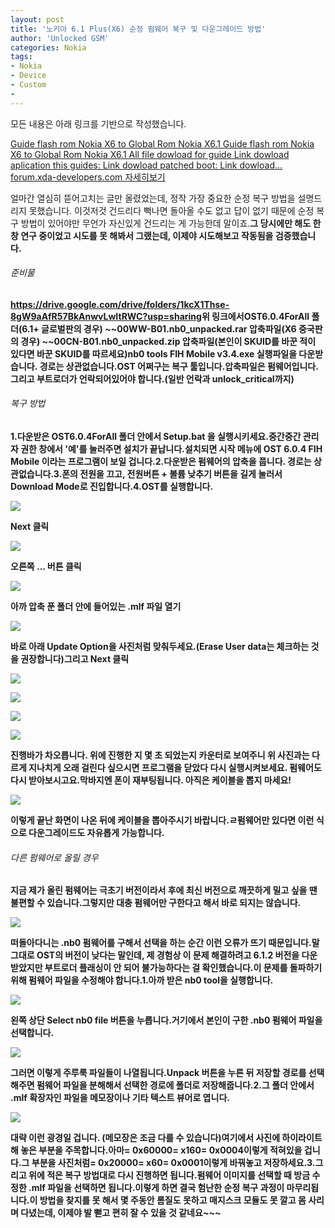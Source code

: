 ```yaml
---
layout: post
title: '노키아 6.1 Plus(X6) 순정 펌웨어 복구 및 다운그레이드 방법'
author: 'Unlocked GSM'
categories: Nokia
tags:
- Nokia
- Device
- Custom
- 
---
```



<script> location.href='https://cafe.naver.com/develoid/825905' ; </script>

<p>
 <p>모든 내용은 아래 링크를 기반으로 작성했습니다.</p>
</p>
<p>
 <a href="https://forum.xda-developers.com/nokia-6/help/guide-flash-rom-nokia-x6-to-global-rom-t3839761">   Guide flash rom Nokia X6 to Global Rom Nokia X6.1 Guide flash rom Nokia X6 to Global Rom Nokia X6.1 All file dowload for guide Link dowload aplication this guides: Link dowload patched boot: Link dowload… forum.xda-developers.com    자세히보기 </a>
</p>
<p>
 <p>얼마간 열심히 뜯어고치는 글만 올렸었는데, 정작 가장 중요한 순정 복구 방법을 설명드리지 못했습니다. 이것저것 건드리다 뻑나면 돌아올 수도 없고 답이 없기 때문에 순정 복구 방법이 있어야만 무언가 자신있게 건드리는 게 가능한데 말이죠.<b>그 당시에만 해도 한창 연구 중이었고 시도를 못 해봐서 그랬는데, 이제야 시도해보고 작동됨을 검증했습니다.</p>
</p>
<p>
 <p>
  <p></p>
 </p>
</p>
<p>
 <h6 >준비물</h6>
</p>
<p>
 <p><a href="https://drive.google.com/drive/folders/1kcX1Thse-8gW9aAfR57BkAnwvLwItRWC?usp=sharing">https://drive.google.com/drive/folders/1kcX1Thse-8gW9aAfR57BkAnwvLwItRWC?usp=sharing</a><b>위 링크에서<b><b>OST6.0.4ForAll</b> 폴더<b>(6.1+ 글로벌판의 경우) <b>~~00WW-B01.nb0_unpacked.rar</b> 압축파일<b>(X6 중국판의 경우) <b>~~00CN-B01.nb0_unpacked.zip</b> 압축파일<b>(본인이 SKUID를 바꾼 적이 있다면 바꾼 SKUID를 따르세요)<b><b>nb0 tools FIH Mobile v3.4.exe</b> 실행파일<b>을 다운받습니다.&nbsp;경로는 상관없습니다.<b><b>OST 어쩌구는 복구 툴입니다.<b>압축파일은 펌웨어입니다.<b><b>그리고 <b>부트로더가 언락되어있어야 합니다.</b><b>(일반 언락과 unlock_critical까지)</p>
</p>
<p>
 <p>
  <p></p>
 </p>
</p>
<p>
 <h6 >복구 방법</h6>
</p>
<p>
 <p>1.<b>다운받은 OST6.0.4ForAll 폴더 안에서 <b>Setup.bat 을 실행시키세요.</b><b>중간중간 관리자 권한 창에서 '예'를 눌러주면 설치가 끝납니다.<b>설치되면 시작 메뉴에 OST 6.0.4 FIH Mobile 이라는 프로그램이 보일 겁니다.<b><b><b>2.<b>다운받은 펌웨어의 압축을 풉니다. 경로는 상관없습니다.<b><b><b>3.<b>폰의 전원을 끄고, 전원버튼 + 볼륨 낮추기 버튼을 길게 눌러서 <b>Download Mode로 진입합니다.</b><b><b><b>4.<b>OST를 실행합니다.<b></p>
</p>
<p>
 <p>
  <img src="https://dthumb-phinf.pstatic.net/?src=%22https%3A%2F%2Fblogfiles.pstatic.net%2FMjAxODEwMDJfODcg%2FMDAxNTM4NDgxMzUwNzA2.NB3DNcEvLbA-OnMUcbJB-P3l7YZj-WWMtPle6m4-Z_Yg.0vHOxDXGUmEXTn0KT7m2Pd6AiP-6VKBOtFaDV675gt0g.PNG.kevin110419%2F%25EC%25BA%25A1%25EC%25B2%2598.PNG%22&amp;type=cafe_wa740">
 </p>
</p>
<p>
 <p>Next 클릭</p>
</p>
<p>
 <p>
  <img src="https://dthumb-phinf.pstatic.net/?src=%22https%3A%2F%2Fblogfiles.pstatic.net%2FMjAxODEwMDJfMTkg%2FMDAxNTM4NDgxNTEwNDIz.cgsh5SRHf_HVJi0y7vGlcxHp6gxU7i3mtnLP5bRzcgkg.i0QzzxkTuPB00SOgssHc0Mpiemu6Vhrmglbp9LgKpiwg.PNG.kevin110419%2F%25EC%25BA%25A1%25EC%25B2%25980.PNG%22&amp;type=cafe_wa740">
 </p>
</p>
<p>
 <p>오른쪽 ... 버튼 클릭</p>
</p>
<p>
 <p>
  <img src="https://dthumb-phinf.pstatic.net/?src=%22https%3A%2F%2Fblogfiles.pstatic.net%2FMjAxODEwMDJfMjQ2%2FMDAxNTM4NDgxNTM0Mjc0.rXk1zGj7HF5dxkQXMQnJkQk6i-xk7wGmT-w7GoORwwUg.Pdfmsm4-aps6IUHchEFJD_zQ1Kka63-aCvAQqxT2j2og.PNG.kevin110419%2F%25EC%25BA%25A1%25EC%25B2%25982.PNG%22&amp;type=cafe_wa740">
 </p>
</p>
<p>
 <p>아까 압축 푼 폴더 안에 들어있는 <b>.mlf 파일 열기</b></p>
</p>
<p>
 <p>
  <img src="https://dthumb-phinf.pstatic.net/?src=%22https%3A%2F%2Fblogfiles.pstatic.net%2FMjAxODEwMDJfMTMg%2FMDAxNTM4NDgxNDU3ODgy.jUjJv24E_4vkTFrZy-9USmB9QmXMukoE2Nfsq4KAPLog.dszd09UmxT9yZV0O3yrXewyKjUBzkabxguBsltHrUSwg.PNG.kevin110419%2F%25EC%25BA%25A1%25EC%25B2%25983.PNG%22&amp;type=cafe_wa740">
 </p>
</p>
<p>
 <p>바로 아래 Update Option을 사진처럼 맞춰두세요.<b>(Erase User data는 체크하는 것을 권장합니다)<b>그리고 Next 클릭</p>
</p>
<p>
 <p>
  <img src="https://dthumb-phinf.pstatic.net/?src=%22https%3A%2F%2Fblogfiles.pstatic.net%2FMjAxODEwMDJfMzQg%2FMDAxNTM4NDgxNjE1NDk3.mUq8AQHgIP8TwgAHMGaKat_q_rh-3hfIX0vonw5xz20g.uRaiM_iGhmll-S_uNB0S_I25MCQxNPVvylC5Gv8L7OQg.PNG.kevin110419%2F%25EC%25BA%25A1%25EC%25B2%25984.PNG%22&amp;type=cafe_wa740">
 </p>
</p>
<p>
 <p>
  <img src="https://dthumb-phinf.pstatic.net/?src=%22https%3A%2F%2Fblogfiles.pstatic.net%2FMjAxODEwMDJfMjM1%2FMDAxNTM4NDgxNjMxMDIy.n0RLb1_aEaBLr-s2dKQejI0yTNpcQ8-kamzYgClQxRMg.qK4ptH7A3JeV-MzC6dXcsaJbO5RjzCFFdybRvghADbQg.PNG.kevin110419%2F%25EC%25BA%25A1%25EC%25B2%25985.PNG%22&amp;type=cafe_wa740">
 </p>
</p>
<p>
 <p>
  <img src="https://dthumb-phinf.pstatic.net/?src=%22https%3A%2F%2Fblogfiles.pstatic.net%2FMjAxODEwMDJfMjA5%2FMDAxNTM4NDgxNjQxMjQ3.hLwRP1HkDF-69o8MqPt-Bj-hQHrwMht8VVXsL9gd-Oog.wK9BE6wK_vrbHTMdKNfpXzXnVKWj6X-Cd9sWodjTHJIg.PNG.kevin110419%2F%25EC%25BA%25A1%25EC%25B2%25986.PNG%22&amp;type=cafe_wa740">
 </p>
</p>
<p>
 <p>
  <img src="https://dthumb-phinf.pstatic.net/?src=%22https%3A%2F%2Fblogfiles.pstatic.net%2FMjAxODEwMDJfNDQg%2FMDAxNTM4NDgxNjQ3MjI0.LJuCbcQOlZ6AjuqDQ04lkQ9fjGNhGupaNFsi96qJ2psg.l9T3BCQdklzuS7q5FY0CYeVp9BA4wqQMKKNjz-i_-9Eg.PNG.kevin110419%2F%25EC%25BA%25A1%25EC%25B2%25987.PNG%22&amp;type=cafe_wa740">
 </p>
</p>
<p>
 <p>진행바가 차오릅니다. 위에 진행한 지 몇 초 되었는지 카운터로 보여주니 위 사진과는 다르게 지나치게 오래 걸린다 싶으시면 프로그램을 닫았다 다시 실행시켜보세요. 펌웨어도 다시 받아보시고요.<b>막바지엔 폰이 재부팅됩니다. <b>아직은 케이블을 뽑지 마세요!</b></p>
</p>
<p>
 <p>
  <img src="https://dthumb-phinf.pstatic.net/?src=%22https%3A%2F%2Fblogfiles.pstatic.net%2FMjAxODEwMDJfMTUw%2FMDAxNTM4NDgxOTQ5MjU2.bp08JmZeBtCY2Q32VL9iva7N8aD-HQ7VKEQQfc0SxCsg.dv21JSYnhhxA9XN7AXpAiG0WroQxUPeoxhgXYsYEReMg.PNG.kevin110419%2F%25EC%25BA%25A1%25EC%25B2%25988.PNG%22&amp;type=cafe_wa740">
 </p>
</p>
<p>
 <p>이렇게 끝난 화면이 나온 뒤에 케이블을 뽑아주시기 바랍니다.<b><b><b>ㄹ펌웨어만 있다면 이런 식으로 다운그레이드도 자유롭게 가능합니다.</p>
</p>
<p>
 <p>
  <p></p>
 </p>
</p>
<p>
 <h6 >다른 펌웨어로 올릴 경우</h6>
</p>
<p>
 <p>지금 제가 올린 펌웨어는 극초기 버전이라서 후에 최신 버전으로 깨끗하게 밀고 싶을 땐 불편할 수 있습니다.<b>그렇지만 대충 펌웨어만 구한다고 해서 바로 되지는 않습니다.<b></p>
</p>
<p>
 <p>
  <img src="https://dthumb-phinf.pstatic.net/?src=%22https%3A%2F%2Fblogfiles.pstatic.net%2FMjAxODEwMDJfMTAx%2FMDAxNTM4NDgyMjAwMTg1._16qkZLF1HYkjjiv6XoQFul9pGKXVrQe4rtjOVQalKkg.ZpaEeHAkzeVWygKqemVviMp3QDAt9QuQwdUJUd0HZMkg.PNG.kevin110419%2F%25EC%25BA%25A1%25EC%25B2%259810.PNG%22&amp;type=cafe_wa740">
 </p>
</p>
<p>
 <p>떠돌아다니는 .nb0 펌웨어를 구해서 선택을 하는 순간 이런 오류가 뜨기 때문입니다.<b>말 그대로 OST의 버전이 낮다는 말인데, 제 경험상 이 문제 해결하려고 6.1.2 버전을 다운받았지만 부트로더 플래싱이 안 되어 불가능하다는 걸 확인했습니다.<b>이 문제를 돌파하기 위해 펌웨어 파일을 수정해야 합니다.<b><b><b>1.<b>아까 받은 nb0 tool을 실행합니다.<b></p>
</p>
<p>
 <p>
  <img src="https://dthumb-phinf.pstatic.net/?src=%22https%3A%2F%2Fblogfiles.pstatic.net%2FMjAxODEwMDJfNzcg%2FMDAxNTM4NDgyNDkwMjA3.FE0MB3MetNfLrXgW4ZG_PKWkaTFOg7WjBWXuYay0qvsg.QztxXKxD375vJiZEMQTzxNfQcH_Rl29YNuvbZlTQ774g.PNG.kevin110419%2F%25EC%25BA%25A1%25EC%25B2%259811.PNG%22&amp;type=cafe_wa740">
 </p>
</p>
<p>
 <p>왼쪽 상단 <b>Select nb0 file</b> 버튼을 누릅니다.<b>거기에서 본인이 구한 .nb0 펌웨어 파일을 선택합니다.</p>
</p>
<p>
 <p>
  <img src="https://dthumb-phinf.pstatic.net/?src=%22https%3A%2F%2Fblogfiles.pstatic.net%2FMjAxODEwMDJfMTE5%2FMDAxNTM4NDgyNjAzOTAz.oMb0cIc5LeN8_voIS-eURD0sn8cV_AsCm0KsJzU8OZQg.Wfd5NuN7mYfB60QGVO3ipWAWgpb4oDwkIpU4sdTq5T4g.PNG.kevin110419%2F%25EC%25BA%25A1%25EC%25B2%259812.PNG%22&amp;type=cafe_wa740">
 </p>
</p>
<p>
 <p>그러면 이렇게 주루룩 파일들이 나열됩니다.<b>Unpack 버튼을 누른 뒤 저장할 경로를 선택해주면 펌웨어 파일을 분해해서 선택한 경로에 폴더로 저장해줍니다.<b><b><b>2.<b>그 폴더 안에서 .mlf 확장자인 파일을 메모장이나 기타 텍스트 뷰어로 엽니다.<b></p>
</p>
<p>
 <p>
  <img src="https://dthumb-phinf.pstatic.net/?src=%22https%3A%2F%2Fblogfiles.pstatic.net%2FMjAxODEwMDJfMjcx%2FMDAxNTM4NDgyNzM3MDIy.pbGP7aYFfumB5MSfaxdF2NUjkKCyXviYYB4TyaOhxj8g.1iay-2ivH6VGpGjmePpfP8yymELMcTR7euVUbYNT0r8g.PNG.kevin110419%2F%25EC%25BA%25A1%25EC%25B2%25989.PNG%22&amp;type=cafe_wa740">
 </p>
</p>
<p>
 <p>대략 이런 광경일 겁니다. (메모장은 조금 다를 수 있습니다)<b>여기에서 사진에 하이라이트해 놓은 부분을 주목합니다.<b>아마<b>= 0x60000<b>= x160<b>= 0x0004<b>이렇게 적혀있을 겁니다.<b>그 부분을 사진처럼<b>= 0x20000<b>= x60<b>= 0x0001<b>이렇게 바꿔놓고 저장하세요.<b><b><b>3.<b>그리고 위에 적은 복구 방법대로 다시 진행하면 됩니다.<b>펌웨어 이미지를 선택할 때 방금 수정한 .mlf 파일을 선택하면 됩니다.<b><b><b><b>이렇게 하면 결국 험난한 순정 복구 과정이 마무리됩니다.<b>이 방법을 찾지를 못 해서 몇 주동안 롬질도 못하고 매지스크 모듈도 못 깔고 몸 사리며 다녔는데, 이제야 발 뻗고 편히 잘 수 있을 것 같네요~~~<b><b></p>
</p>
